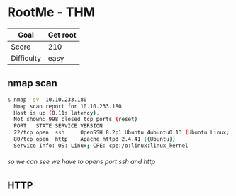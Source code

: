 # RootMe - THM 
Goal   | Get root
------ | ------
Score  | 210
Difficulty | easy
## nmap scan
```bash
$ nmap -sV  10.10.233.180
  Nmap scan report for 10.10.233.180
  Host is up (0.11s latency).
  Not shown: 998 closed tcp ports (reset)
  PORT   STATE SERVICE VERSION
  22/tcp open  ssh     OpenSSH 8.2p1 Ubuntu 4ubuntu0.13 (Ubuntu Linux; protocol 2.0)
  80/tcp open  http    Apache httpd 2.4.41 ((Ubuntu))
  Service Info: OS: Linux; CPE: cpe:/o:linux:linux_kernel
```
###### so we can see we have to opens port ssh and http

## HTTP
  

